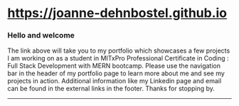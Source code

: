 
#  https://joanne-dehnbostel.github.io

### Hello and welcome
The link above will take you to my portfolio which showcases a few projects I am working on as a student in MITxPro Professional Certificate in Coding : Full Stack Development with MERN bootcamp. Please use the navigation bar in the header of my portfolio page to learn more about me and see my projects in action. Additional information like my Linkedin page and email can be found in the external links in the footer. Thanks for stopping by. 
***

